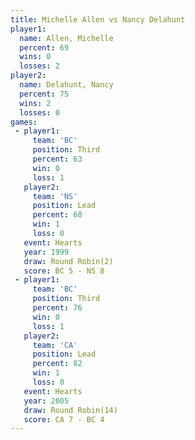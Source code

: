 ```yaml
---
title: Michelle Allen vs Nancy Delahunt
player1:               
  name: Allen, Michelle
  percent: 69          
  wins: 0              
  losses: 2            
player2:               
  name: Delahunt, Nancy
  percent: 75          
  wins: 2              
  losses: 0            
games:
 - player1:         
     team: 'BC'     
     position: Third
     percent: 63    
     win: 0         
     loss: 1        
   player2:        
     team: 'NS'    
     position: Lead
     percent: 68   
     win: 1        
     loss: 0       
   event: Hearts       
   year: 1999          
   draw: Round Robin(2)
   score: BC 5 - NS 8  
 - player1:         
     team: 'BC'     
     position: Third
     percent: 76    
     win: 0         
     loss: 1        
   player2:        
     team: 'CA'    
     position: Lead
     percent: 82   
     win: 1        
     loss: 0       
   event: Hearts        
   year: 2005           
   draw: Round Robin(14)
   score: CA 7 - BC 4   
---
```


